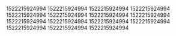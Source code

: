 1522215924994
1522215924994
1522215924994
1522215924994
1522215924994
1522215924994
1522215924994
1522215924994
1522215924994
1522215924994
1522215924994
1522215924994
1522215924994
1522215924994
1522215924994